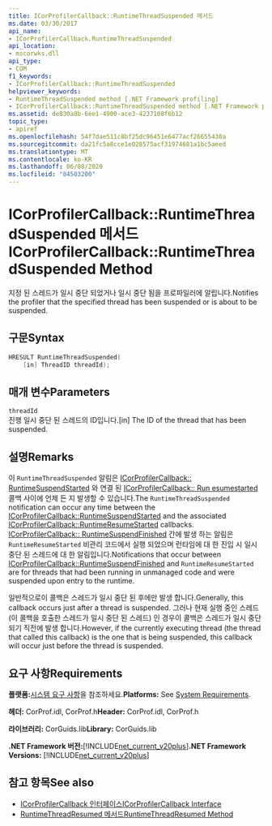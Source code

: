 ```yaml
---
title: ICorProfilerCallback::RuntimeThreadSuspended 메서드
ms.date: 03/30/2017
api_name:
- ICorProfilerCallback.RuntimeThreadSuspended
api_location:
- mscorwks.dll
api_type:
- COM
f1_keywords:
- ICorProfilerCallback::RuntimeThreadSuspended
helpviewer_keywords:
- RuntimeThreadSuspended method [.NET Framework profiling]
- ICorProfilerCallback::RuntimeThreadSuspended method [.NET Framework profiling]
ms.assetid: de830a8b-6ee1-4900-ace3-4237108f6b12
topic_type:
- apiref
ms.openlocfilehash: 54f7dae511c8bf25dc96451e6477acf26655430a
ms.sourcegitcommit: da21fc5a8cce1e028575acf31974681a1bc5aeed
ms.translationtype: MT
ms.contentlocale: ko-KR
ms.lasthandoff: 06/08/2020
ms.locfileid: "84503200"
---
```

# <a name="icorprofilercallbackruntimethreadsuspended-method"></a><span data-ttu-id="7fa02-102">ICorProfilerCallback::RuntimeThreadSuspended 메서드</span><span class="sxs-lookup"><span data-stu-id="7fa02-102">ICorProfilerCallback::RuntimeThreadSuspended Method</span></span>
<span data-ttu-id="7fa02-103">지정 된 스레드가 일시 중단 되었거나 일시 중단 됨을 프로파일러에 알립니다.</span><span class="sxs-lookup"><span data-stu-id="7fa02-103">Notifies the profiler that the specified thread has been suspended or is about to be suspended.</span></span>  
  
## <a name="syntax"></a><span data-ttu-id="7fa02-104">구문</span><span class="sxs-lookup"><span data-stu-id="7fa02-104">Syntax</span></span>  
  
```cpp  
HRESULT RuntimeThreadSuspended(  
    [in] ThreadID threadId);  
```  
  
## <a name="parameters"></a><span data-ttu-id="7fa02-105">매개 변수</span><span class="sxs-lookup"><span data-stu-id="7fa02-105">Parameters</span></span>  
 `threadId`  
 <span data-ttu-id="7fa02-106">진행 일시 중단 된 스레드의 ID입니다.</span><span class="sxs-lookup"><span data-stu-id="7fa02-106">[in] The ID of the thread that has been suspended.</span></span>  
  
## <a name="remarks"></a><span data-ttu-id="7fa02-107">설명</span><span class="sxs-lookup"><span data-stu-id="7fa02-107">Remarks</span></span>  
 <span data-ttu-id="7fa02-108">이 `RuntimeThreadSuspended` 알림은 [ICorProfilerCallback:: RuntimeSuspendStarted](icorprofilercallback-runtimesuspendstarted-method.md) 와 연결 된 [ICorProfilerCallback:: Run esumestarted](icorprofilercallback-runtimeresumestarted-method.md) 콜백 사이에 언제 든 지 발생할 수 있습니다.</span><span class="sxs-lookup"><span data-stu-id="7fa02-108">The `RuntimeThreadSuspended` notification can occur any time between the [ICorProfilerCallback::RuntimeSuspendStarted](icorprofilercallback-runtimesuspendstarted-method.md) and the associated [ICorProfilerCallback::RuntimeResumeStarted](icorprofilercallback-runtimeresumestarted-method.md) callbacks.</span></span> <span data-ttu-id="7fa02-109">[ICorProfilerCallback:: RuntimeSuspendFinished](icorprofilercallback-runtimesuspendfinished-method.md) 간에 발생 하는 알림은 `RuntimeResumeStarted` 비관리 코드에서 실행 되었으며 런타임에 대 한 진입 시 일시 중단 된 스레드에 대 한 알림입니다.</span><span class="sxs-lookup"><span data-stu-id="7fa02-109">Notifications that occur between [ICorProfilerCallback::RuntimeSuspendFinished](icorprofilercallback-runtimesuspendfinished-method.md) and `RuntimeResumeStarted` are for threads that had been running in unmanaged code and were suspended upon entry to the runtime.</span></span>  
  
 <span data-ttu-id="7fa02-110">일반적으로이 콜백은 스레드가 일시 중단 된 후에만 발생 합니다.</span><span class="sxs-lookup"><span data-stu-id="7fa02-110">Generally, this callback occurs just after a thread is suspended.</span></span> <span data-ttu-id="7fa02-111">그러나 현재 실행 중인 스레드 (이 콜백을 호출한 스레드가 일시 중단 된 스레드) 인 경우이 콜백은 스레드가 일시 중단 되기 직전에 발생 합니다.</span><span class="sxs-lookup"><span data-stu-id="7fa02-111">However, if the currently executing thread (the thread that called this callback) is the one that is being suspended, this callback will occur just before the thread is suspended.</span></span>  
  
## <a name="requirements"></a><span data-ttu-id="7fa02-112">요구 사항</span><span class="sxs-lookup"><span data-stu-id="7fa02-112">Requirements</span></span>  
 <span data-ttu-id="7fa02-113">**플랫폼:**[시스템 요구 사항](../../get-started/system-requirements.md)을 참조하세요.</span><span class="sxs-lookup"><span data-stu-id="7fa02-113">**Platforms:** See [System Requirements](../../get-started/system-requirements.md).</span></span>  
  
 <span data-ttu-id="7fa02-114">**헤더:** CorProf.idl, CorProf.h</span><span class="sxs-lookup"><span data-stu-id="7fa02-114">**Header:** CorProf.idl, CorProf.h</span></span>  
  
 <span data-ttu-id="7fa02-115">**라이브러리:** CorGuids.lib</span><span class="sxs-lookup"><span data-stu-id="7fa02-115">**Library:** CorGuids.lib</span></span>  
  
 <span data-ttu-id="7fa02-116">**.NET Framework 버전:**[!INCLUDE[net_current_v20plus](../../../../includes/net-current-v20plus-md.md)]</span><span class="sxs-lookup"><span data-stu-id="7fa02-116">**.NET Framework Versions:** [!INCLUDE[net_current_v20plus](../../../../includes/net-current-v20plus-md.md)]</span></span>  
  
## <a name="see-also"></a><span data-ttu-id="7fa02-117">참고 항목</span><span class="sxs-lookup"><span data-stu-id="7fa02-117">See also</span></span>

- [<span data-ttu-id="7fa02-118">ICorProfilerCallback 인터페이스</span><span class="sxs-lookup"><span data-stu-id="7fa02-118">ICorProfilerCallback Interface</span></span>](icorprofilercallback-interface.md)
- [<span data-ttu-id="7fa02-119">RuntimeThreadResumed 메서드</span><span class="sxs-lookup"><span data-stu-id="7fa02-119">RuntimeThreadResumed Method</span></span>](icorprofilercallback-runtimethreadresumed-method.md)
